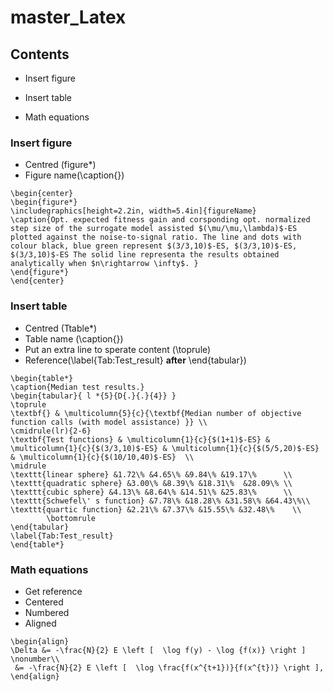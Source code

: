 # master_Latex
## Contents

- Insert figure 

- Insert table 

- Math equations

### Insert figure 
- Centred (figure*)
- Figure name(\caption{})

```
\begin{center}
\begin{figure*}
\includegraphics[height=2.2in, width=5.4in]{figureName}
\caption{Opt. expected fitness gain and corsponding opt. normalized step size of the surrogate model assisted $(\mu/\mu,\lambda)$-ES plotted against the noise-to-signal ratio. The line and dots with colour black, blue green represent $(3/3,10)$-ES, $(3/3,10)$-ES, $(3/3,10)$-ES The solid line representa the results obtained analytically when $n\rightarrow \infty$. }
\end{figure*}
\end{center}
```

### Insert table 
- Centred (Ttable*)
- Table name (\caption{})
- Put an extra line to sperate content (\toprule)
- Reference(\label{Tab:Test_result} **after** \end{tabular})

```
\begin{table*} 
\caption{Median test results.}
\begin{tabular}{ l *{5}{D{.}{.}{4}} }
\toprule
\textbf{} & \multicolumn{5}{c}{\textbf{Median number of objective function calls (with model assistance) }} \\
\cmidrule(lr){2-6}
\textbf{Test functions} & \multicolumn{1}{c}{$(1+1)$-ES} & \multicolumn{1}{c}{$(3/3,10)$-ES} & \multicolumn{1}{c}{$(5/5,20)$-ES} & \multicolumn{1}{c}{$(10/10,40)$-ES}  \\
\midrule
\texttt{linear sphere} &1.72\% &4.65\% &9.84\% &19.17\%      \\
\texttt{quadratic sphere} &3.00\% &8.39\% &18.31\%  &28.09\% \\ 
\texttt{cubic sphere} &4.13\% &8.64\% &14.51\% &25.83\%      \\ 
\texttt{Schwefel\' s function} &7.78\% &18.28\% &31.58\% &64.43\%\\ 
\texttt{quartic function} &2.21\% &7.37\% &15.55\% &32.48\%    \\ 
        \bottomrule             
\end{tabular}
\label{Tab:Test_result}
\end{table*}
```


### Math equations
- Get reference 
- Centered
- Numbered 
- Aligned 

```{tex}
\begin{align}
\Delta &= -\frac{N}{2} E \left [  \log f(y) - \log {f(x)} \right ] \nonumber\\
 &= -\frac{N}{2} E \left [  \log \frac{f(x^{t+1})}{f(x^{t})} \right ], 
\end{align}
```
